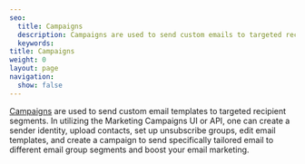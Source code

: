 ```yaml
---
seo:
  title: Campaigns
  description: Campaigns are used to send custom emails to targeted recipient segments.
  keywords:
title: Campaigns
weight: 0
layout: page
navigation:
  show: false
---
```


[Campaigns]({{root_url}}/ui/sending-email/how-to-send-email-with-marketing-campaigns/) are used to send custom email templates to targeted recipient segments. In utilizing the Marketing Campaigns UI or API, one can create a sender identity, upload contacts, set up unsubscribe groups, edit email templates, and create a campaign to send specifically tailored email to different email group segments and boost your email marketing.

